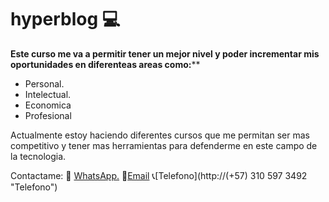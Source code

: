 # hyperblog 💻

**Este curso me va a permitir tener un mejor nivel y poder incrementar mis oportunidades en diferenteas areas como:****
- Personal.
- Intelectual.
- Economica
- Profesional

Actualmente estoy haciendo diferentes cursos que me permitan ser mas competitivo y tener mas herramientas para defenderme en este campo de la tecnologia.

Contactame:
💬 [WhatsApp.](http://https://web.whatsapp.com/ "WhatsApp.")
💌[Email](http://leomoralesalazar@gmail.com "Email")
📞[Telefono](http://(+57) 310 597 3492 "Telefono")
